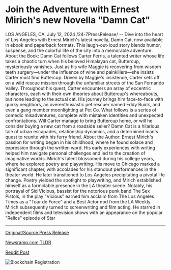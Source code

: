 # Join the Adventure with Ernest Mirich's new Novella "Damn Cat"

LOS ANGELES, CA, July 12, 2024 /24-7PressRelease/ -- Dive into the heart of Los Angeles with Ernest Mirich's latest novella, Damn Cat, now available in ebook and paperback formats. This laugh-out-loud story blends humor, suspense, and the colorful life of the city into a memorable adventure.  About the Book: Damn Cat follows Carter Ferris, a talented writer whose life takes a chaotic turn when his beloved Himalayan cat, Buttercup, mysteriously vanishes. Just as his wife Maggie is recovering from wisdom teeth surgery—under the influence of wine and painkillers—she insists Carter must find Buttercup. Driven by Maggie's insistence, Carter sets off on a wild rescue mission through the unfamiliar streets of the San Fernando Valley.  Throughout his quest, Carter encounters an array of eccentric characters, each with their own theories about Buttercup's whereabouts, but none leading to the actual cat. His journey brings him face-to-face with quirky neighbors, an overenthusiastic pet rescuer named Eddy Buick, and even a gang member moonlighting at Pet Co. What follows is a series of comedic misadventures, complete with mistaken identities and unexpected confrontations.  Will Carter manage to bring Buttercup home, or will he consider buying a new cat from a roadside seller? Damn Cat is a hilarious tale of urban escapades, relationship dynamics, and a determined man's quest to reunite with his furry friend.  About the Author: Ernest Mirich's passion for writing began in his childhood, where he found solace and expression through the written word. His early experiences with writing helped him navigate personal challenges and led to the creation of imaginative worlds.  Mirich's talent blossomed during his college years, where he explored poetry and playwriting. His move to Chicago marked a significant chapter, with accolades for his standout performances in the theater world. He later transitioned to Los Angeles precipitating a pivotal life change. Poetry yielded the spotlight to playwriting, and Mirich established himself as a formidable presence in the LA theater scene.  Notably, his portrayal of Sid Vicious, bassist for the notorious punk band The Sex Pistols, in the play "Vicious" earned him acclaim from The Los Angeles Times as a "Tour de Force" and a Best Actor nod from the LA Weekly. Mirich subsequently turned to screenwriting and film acting. He starred in independent films and television shows with an appearance on the popular "Relics" episode of Star 

---

[Original/Source Press Release](https://www.24-7pressrelease.com/press-release/512446/join-the-adventure-with-ernest-mirichs-new-novella-damn-cat)
                    

[Newsramp.com TLDR](None) 



[Reddit Post](https://www.reddit.com/r/Lifestyle_Culture/comments/1e1beyi/new_novella_damn_cat_a_hilarious_urban_adventure/) 



![Blockchain Registration](https://cdn.newsramp.app/24-7PressRelease/qrcode/247/12/pineheTX.webp)